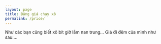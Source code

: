 ```yaml
---
layout: page
title: Bảng giá chạy xô
permalink: /price/
---
```


Như các bạn cũng biết xô bít giờ lắm nan trung... 
Giá đi đêm của mình như sau:...